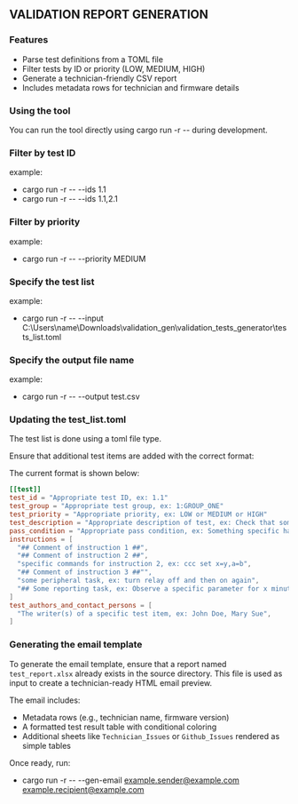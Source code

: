 ## VALIDATION REPORT GENERATION

### Features
- Parse test definitions from a TOML file
- Filter tests by ID or priority (LOW, MEDIUM, HIGH)
- Generate a technician-friendly CSV report
- Includes metadata rows for technician and firmware details

### Using the tool
You can run the tool directly using cargo run -r -- during development.

### Filter by test ID

example:
- cargo run -r -- --ids 1.1
- cargo run -r -- --ids 1.1,2.1

### Filter by priority

example:
- cargo run -r -- --priority MEDIUM

### Specify the test list

example:
- cargo run -r -- --input C:\Users\name\Downloads\validation_gen\validation_tests_generator\tests_list.toml

### Specify the output file name

example:
- cargo run -r -- --output test.csv


### Updating the test_list.toml
The test list is done using a toml file type.

Ensure that additional test items are added with the correct format:

The current format is shown below:

``` toml
[[test]]
test_id = "Appropriate test ID, ex: 1.1"
test_group = "Appropriate test group, ex: 1:GROUP_ONE"
test_priority = "Appropriate priority, ex: LOW or MEDIUM or HIGH"
test_description = "Appropriate description of test, ex: Check that something specific happens when something is done"
pass_condition = "Appropriate pass condition, ex: Something specific happens or does not happen"
instructions = [
  "## Comment of instruction 1 ##",
  "## Comment of instruction 2 ##",
  "specific commands for instruction 2, ex: ccc set x=y,a=b",
  "## Comment of instruction 3 ##"",
  "some peripheral task, ex: turn relay off and then on again",
  "## Some reporting task, ex: Observe a specific parameter for x minutes ##"
]
test_authors_and_contact_persons = [
  "The writer(s) of a specific test item, ex: John Doe, Mary Sue",
]
```

### Generating the email template

To generate the email template, ensure that a report named `test_report.xlsx` already exists in the source directory. This file is used as input to create a technician-ready HTML email preview.

The email includes:
- Metadata rows (e.g., technician name, firmware version)
- A formatted test result table with conditional coloring
- Additional sheets like `Technician_Issues` or `Github_Issues` rendered as simple tables

Once ready, run:

- cargo run -r -- --gen-email example.sender@example.com example.recipient@example.com
